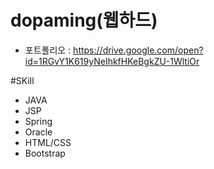 # dopaming(웹하드)

* 포트폴리오 : <https://drive.google.com/open?id=1RGvY1K619yNeIhkfHKeBgkZU-1WltiOr>

#SKill
- JAVA
- JSP
- Spring
- Oracle
- HTML/CSS
- Bootstrap
